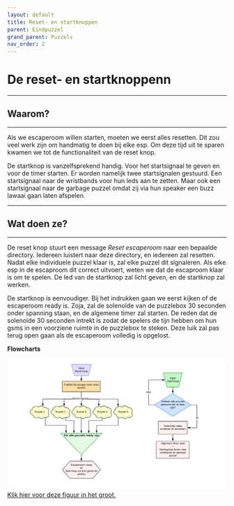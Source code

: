 ```yaml
---
layout: default
title: Reset- en startknoppen
parent: Eindpuzzel
grand_parent: Puzzels
nav_order: 2
---
```

 
# De reset- en startknoppenn

---

## Waarom?

---

Als we escaperoom willen starten, moeten we eerst alles resetten. Dit zou veel werk zijn om handmatig te doen bij elke esp. Om deze tijd uit te sparen kwamen we tot de functionaliteit van de reset knop. 

De startknop is vanzelfsprekend handig. Voor het startsignaal te geven en voor de timer starten.
Er worden namelijk twee startsignalen gestuurd. Een startsignaal naar de wristbands voor hun leds aan te zetten. Maar ook een startsignaal naar de garbage puzzel omdat zij via hun speaker een buzz lawaai gaan laten afspelen.

---
## Wat doen ze?
---

De reset knop stuurt een message *Reset escaperoom* naar een bepaalde directory. Iedereen luistert naar deze directory, en iedereen zal resetten. Nadat elke individuele puzzel klaar is, zal elke puzzel dit signaleren. Als elke esp in de escaproom dit correct uitvoert, weten we dat de escaproom klaar is om te spelen. De led van de startknop zal licht geven, en de startknop zal werken.

De startknop is eenvoudiger. Bij het indrukken gaan we eerst kijken of de escaperoom ready is. Zoja, zal de solenoïde van de puzzlebox 30 seconden onder spanning staan, en de algemene timer zal starten. De reden dat de solenoïde 30 seconden intrekt is zodat de spelers de tijn hebben om hun gsms in een voorziene ruimte in de puzzlebox te steken. Deze luik zal pas terug open gaan als de escaperoom volledig is opgelost.

**Flowcharts**

![](Blokschema-Reset-Start.svg)
[Klik hier voor deze figuur in het groot.](https://raw.githubusercontent.com/PLAN-IT-B/BachelorProefCommunicatieEnEinde/main/Documentatie%20eindpuzzel/Blokschema-Reset-Start.svg)